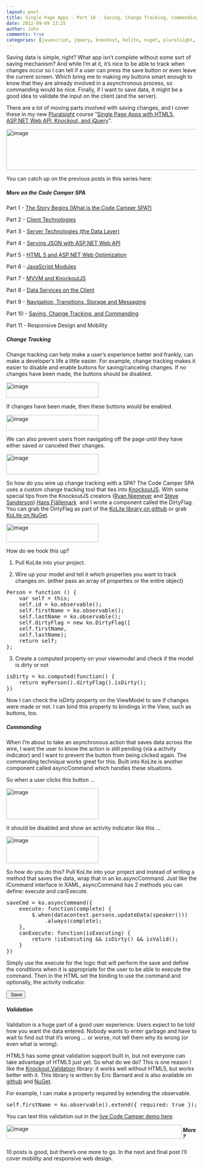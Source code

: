 ```yaml
---
layout: post
title: Single Page Apps - Part 10 - Saving, Change Tracking, Commanding, and Validation
date: 2012-09-09 23:25
author: John
comments: true
categories: [javascript, jquery, knockout, kolite, nuget, pluralsight, Uncategorized]
---
```

Saving data is simple, right? What app isn’t complete without some sort of saving mechanism? And while I’m at it, it’s nice to be able to track when changes occur so I can tell if a user can press the save button or even leave the current screen. Which bring me to making my buttons smart enough to know that they are already involved in a asynchronous process, so commanding would be nice. Finally, if I want to save data, it might be a good idea to validate the input on the client (and the server).

There are a lot of moving parts involved with saving changes, and I cover these in my new <a href="http://pluralsight.com/">Pluralsight</a> course “<a href="http://jpapa.me/spaps">Single Page Apps with HTML5, ASP.NET Web API, Knockout, and jQuery</a>”.

<a href="http://jpapa.me/spaps"><img title="image" src="http://images.johnpapa.net/wp-content/uploads/media/Windows-Live-Writer/d4d49c57f31e_12ABB/image_9.png" alt="image" width="520" height="108" border="0" /></a>

You can catch up on the previous posts in this series here:
<h5>More on the Code Camper SPA</h5>
Part 1 - <a href="http://jpapa.me/spapost1">The Story Begins (What is the Code Camper SPA?)</a>

Part 2 - <a href="http://jpapa.me/spapost2">Client Technologies</a>

Part 3 - <a href="/spapost3">Server Technologies (the Data Layer)</a>

Part 4 - <a href="http://jpapa.me/spapost4">Serving JSON with ASP.NET Web API</a>

Part 5 - <a href="http://jpapa.me/spapost5">HTML 5 and ASP.NET Web Optimization</a>

Part 6 - <a href="http://jpapa.me/spapost6">JavaScript Modules</a>

Part 7 - <a href="http://jpapa.me/spapost7">MVVM and KnockoutJS</a>

Part 8 - <a href="http://jpapa.me/spapost8">Data Services on the Client</a>

Part 9 - <a href="http://jpapa.me/spapost9">Navigation, Transitions, Storage and Messaging</a>

Part 10 - <a href="http://jpapa.me/spapost10">Saving, Change Tracking, and Commanding</a>

Part 11 - Responsive Design and Mobility
<h5>Change Tracking</h5>
Change tracking can help make a user’s experience better and frankly, can make a developer’s life a little easier. For example, change tracking makes it easier to disable and enable buttons for saving/canceling changes. If no changes have been made, the buttons should be disabled.

<a href="http://images.johnpapa.net/wp-content/uploads/media/Windows-Live-Writer/395a21820092_1066F/image_4.png"><img style="background-image: none; margin: 0px; padding-left: 0px; padding-right: 0px; display: inline; padding-top: 0px; border: 0px;" title="image" src="http://images.johnpapa.net/wp-content/uploads/media/Windows-Live-Writer/395a21820092_1066F/image_thumb_1.png" alt="image" width="244" height="41" border="0" /></a>

If changes have been made, then these buttons would be enabled.

<a href="http://images.johnpapa.net/wp-content/uploads/media/Windows-Live-Writer/395a21820092_1066F/image_6.png"><img style="background-image: none; margin: 0px; padding-left: 0px; padding-right: 0px; display: inline; padding-top: 0px; border: 0px;" title="image" src="http://images.johnpapa.net/wp-content/uploads/media/Windows-Live-Writer/395a21820092_1066F/image_thumb_2.png" alt="image" width="244" height="41" border="0" /></a>

We can also prevent users from navigating off the page until they have either saved or canceled their changes.

<a href="http://images.johnpapa.net/wp-content/uploads/media/Windows-Live-Writer/395a21820092_1066F/image_8.png"><img style="background-image: none; margin: 0px; padding-left: 0px; padding-right: 0px; display: inline; padding-top: 0px; border: 0px;" title="image" src="http://images.johnpapa.net/wp-content/uploads/media/Windows-Live-Writer/395a21820092_1066F/image_thumb_3.png" alt="image" width="244" height="54" border="0" /></a>

So how do you wire up change tracking with a SPA? The Code Camper SPA uses a custom change tracking tool that ties into <a href="http://knockoutjs.com">KnockoutJS</a>. With some special tips from the KnockoutJS creators (<a href="https://twitter.com/RPNiemeyer">Ryan Niemeyer</a> and <a href="https://twitter.com/stevensanderson">Steve Sanderson</a>) <a href="https://twitter.com/hfjallemark">Hans Fjällemark</a>  and I wrote a component called the DirtyFlag. You can grab the DirtyFlag as part of the <a href="http://jpapa.me/kolitegh">KoLite library on github</a> or grab <a href="https://nuget.org/packages/KoLite">KoLite on NuGet</a>.

<a href="http://images.johnpapa.net/wp-content/uploads/media/Windows-Live-Writer/395a21820092_1066F/image_10.png"><img style="background-image: none; margin: 0px; padding-left: 0px; padding-right: 0px; display: inline; padding-top: 0px; border: 0px;" title="image" src="http://images.johnpapa.net/wp-content/uploads/media/Windows-Live-Writer/395a21820092_1066F/image_thumb_4.png" alt="image" width="244" height="49" border="0" /></a>

How do we hook this up?

1. Pull KoLite into your project.

2. Wire up your model and tell it which properties you want to track changes on. (either pass an array of properties or the entire object)
<pre class="prettyprint">Person = function () {
    var self = this;
    self.id = ko.observable();
    self.firstName = ko.observable();
    self.lastName = ko.observable();
    self.dirtyFlag = new ko.DirtyFlag([
    self.firstName,
    self.lastName);
    return self;
};</pre>
3. Create a computed property on your viewmodel and check if the model is dirty or not
<pre class="prettyprint">isDirty = ko.computed(function() {
    return myPerson().dirtyFlag().isDirty();
})</pre>
Now I can check the isDirty property on the ViewModel to see if changes were made or not. I can bind this property to bindings in the View, such as buttons, too.
<h5>Commanding</h5>
When I’m about to take an asynchronous action that saves data across the wire, I want the user to know the action is still pending (via a activity indicator) and I want to prevent the button from being clicked again. The commanding technique works great for this. Built into KoLite is another component called asyncCommand which handles these situations.

So when a user clicks this button …

<a href="http://images.johnpapa.net/wp-content/uploads/media/Windows-Live-Writer/395a21820092_1066F/image_12.png"><img style="background-image: none; margin: 0px; padding-left: 0px; padding-right: 0px; display: inline; padding-top: 0px; border: 0px;" title="image" src="http://images.johnpapa.net/wp-content/uploads/media/Windows-Live-Writer/395a21820092_1066F/image_thumb_5.png" alt="image" width="244" height="82" border="0" /></a>

It should be disabled and show an activity indicator like this …

<a href="http://images.johnpapa.net/wp-content/uploads/media/Windows-Live-Writer/395a21820092_1066F/image_14.png"><img style="background-image: none; margin: 0px; padding-left: 0px; padding-right: 0px; display: inline; padding-top: 0px; border: 0px;" title="image" src="http://images.johnpapa.net/wp-content/uploads/media/Windows-Live-Writer/395a21820092_1066F/image_thumb_6.png" alt="image" width="244" height="71" border="0" /></a>

So how do you do this? Pull KoLite into your project and instead of writing a method that saves the data, wrap that in an ko.asyncCommand. Just like the ICommand interface in XAML, asyncCommand has 2 methods you can define: execute and canExecute.
<pre class="prettyprint">saveCmd = ko.asyncCommand({
    execute: function(complete) {
        $.when(datacontext.persons.updateData(speaker()))
            .always(complete);
    },
    canExecute: function(isExecuting) {
        return !isExecuting &amp;&amp; isDirty() &amp;&amp; isValid();
    }
})</pre>
Simply use the execute for the logic that will perform the save and define the conditions when it is appropriate for the user to be able to execute the command. Then in the HTML set the binding to use the command and optionally, the activity indicator.
<pre class="prettyprint"><button data-bind="command: saveCmd, activity: saveCmd.isExecuting"> Save</button></pre>
<h5>Validation</h5>
Validation is a huge part of a good user experience. Users expect to be told how you want the data entered. Nobody wants to enter garbage and have to wait to find out that it’s wrong … or worse, not tell them why its wrong (or even what is wrong).

HTML5 has some great validation support built in, but not everyone can take advantage of HTML5 just yet. So what do we do? This is one reason I like the <a href="https://github.com/ericmbarnard/Knockout-Validation">Knockout.Validation</a> library: it works well without HTML5, but works better with it. This library is written by Eric Barnard and is also available on <a href="https://github.com/ericmbarnard/Knockout-Validation">github</a> and <a href="http://nuget.org/packages/Knockout.Validation">NuGet</a>.

For example, I can make a property required by extending the observable.
<pre class="prettyprint">self.firstName = ko.observable().extend({ required: true });</pre>
You can test this validation out in the <a href="http://johnpapa.aspnet45.cytanium.com/#/speakers/3">live Code Camper demo here</a>.

<a href="http://images.johnpapa.net/wp-content/uploads/media/Windows-Live-Writer/395a21820092_1066F/image_16.png"><img style="background-image: none; padding-left: 0px; padding-right: 0px; display: inline; float: left; padding-top: 0px; border: 0px;" title="image" src="http://images.johnpapa.net/wp-content/uploads/media/Windows-Live-Writer/395a21820092_1066F/image_thumb_7.png" alt="image" width="464" height="37" align="left" border="0" /></a>
<h5>More?</h5>
10 posts is good, but there’s one more to go. In the next and final post I’ll cover mobility and responsive web design.
